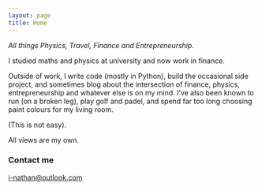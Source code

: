 ```yaml
---
layout: page
title: Home
---
```


_All things Physics, Travel, Finance and Entrepreneurship._

I studied maths and physics at university and now work in finance.

Outside of work, I write code (mostly in Python), build the occasional side project, and sometimes blog about the intersection of finance, physics, entrepreneurship and whatever else is on my mind. I’ve also been known to run (on a broken leg), play golf and padel, and spend far too long choosing paint colours for my living room.

(This is not easy).

All views are my own.

### Contact me  
[i-nathan@outlook.com](mailto:ishannathan0@outlook.com)
